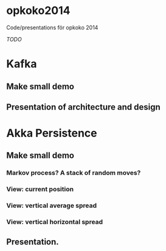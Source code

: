 opkoko2014
==========

Code/presentations för opkoko 2014

_TODO_
# Kafka
## Make small demo
## Presentation of architecture and design


# Akka Persistence
## Make small demo
### Markov process? A stack of random moves?
### View: current position
### View: vertical average spread
### View: vertical horizontal spread
## Presentation.
